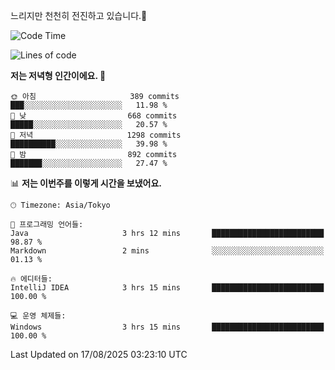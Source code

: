 느리지만 천천히 전진하고 있습니다.🐢

<!--START_SECTION:waka-->
![Code Time](http://img.shields.io/badge/Code%20Time-1%2C660%20hrs%2043%20mins-blue)

![Lines of code](https://img.shields.io/badge/%EC%A0%80%EB%8A%94%20%EC%97%AC%ED%83%9C%EA%B9%8C%EC%A7%80%20-926.3%20thousand%20%EC%A4%84%EC%9D%98%20%EC%BD%94%EB%93%9C%EB%A5%BC%20%EC%9E%91%EC%84%B1%ED%96%88%EC%96%B4%EC%9A%94.-blue)

**저는 저녁형 인간이에요. 🦉** 

```text
🌞 아침                     389 commits         ███░░░░░░░░░░░░░░░░░░░░░░   11.98 % 
🌆 낮　                     668 commits         █████░░░░░░░░░░░░░░░░░░░░   20.57 % 
🌃 저녁                     1298 commits        ██████████░░░░░░░░░░░░░░░   39.98 % 
🌙 밤　                     892 commits         ███████░░░░░░░░░░░░░░░░░░   27.47 % 
```


📊 **저는 이번주를 이렇게 시간을 보냈어요.** 

```text
🕑︎ Timezone: Asia/Tokyo

💬 프로그래밍 언어들: 
Java                     3 hrs 12 mins       █████████████████████████   98.87 % 
Markdown                 2 mins              ░░░░░░░░░░░░░░░░░░░░░░░░░   01.13 % 

🔥 에디터들: 
IntelliJ IDEA            3 hrs 15 mins       █████████████████████████   100.00 % 

💻 운영 체제들: 
Windows                  3 hrs 15 mins       █████████████████████████   100.00 % 
```


 Last Updated on 17/08/2025 03:23:10 UTC
<!--END_SECTION:waka-->
